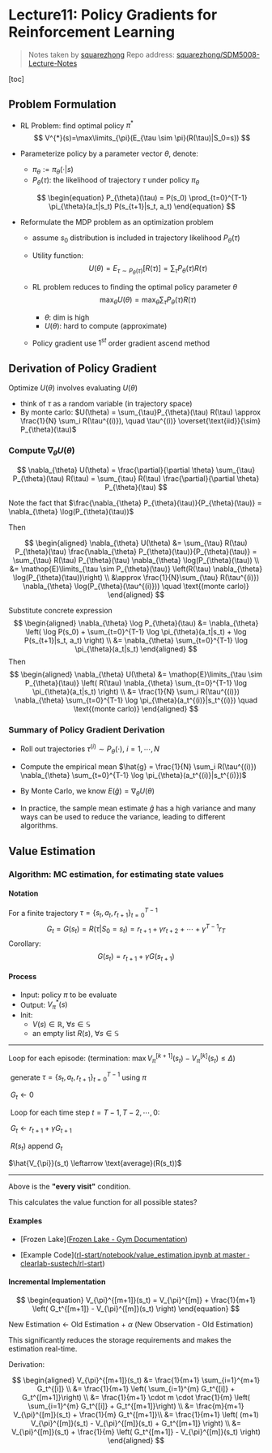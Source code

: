 # Lecture11: Policy Gradients for Reinforcement Learning

> Notes taken by [squarezhong](https://github.com/squarezhong)
> Repo address: [squarezhong/SDM5008-Lecture-Notes](https://github.com/squarezhong/SDM5008-Lecture-Notes)

[toc]

## Problem Formulation

- RL Problem: find optimal policy $\pi^*$
  $$
  V^{*}(s)=\max\limits_{\pi}(E_{\tau \sim \pi}(R(\tau)|S_0=s))
  $$

- Parameterize policy by a parameter vector $\theta$, denote:

  - $\pi_{\theta}:=\pi_{\theta}(\cdot | s)$
  - $P_{\theta}(\tau)$: the likelihood of trajectory $\tau$ under policy $\pi_{\theta}$

  $$
  \begin{equation}
  P_{\theta}(\tau) = P(s_0) \prod_{t=0}^{T-1} \pi_{\theta}(a_t|s_t) P(s_{t+1}|s_t, a_t)
  \end{equation}
  $$

- Reformulate the MDP problem as an optimization problem

  - assume $s_0$ distribution is included in trajectory likelihood $P_{\theta}(\tau)$

  - Utility function:
    $$
    U(\theta) = E_{\tau \sim P_{\theta}(\tau)}[R(\tau)]=
    \sum_{\tau}P_{\theta}(\tau) R(\tau)
    $$

  - RL problem reduces to finding the optimal policy parameter $\theta$
    $$
    \max_{\theta} U(\theta) =
    \max_{\theta} \sum_{\tau} P_{\theta}(\tau) R(\tau)
    $$

    - $\theta$: dim is high
    - $U(\theta)$: hard to compute (approximate)

  - Policy gradient use $1^{st}$ order gradient ascend method

## Derivation of Policy Gradient

Optimize $U(\theta)$ involves evaluating $U(\theta)$

- think of $\tau$ as a random variable (in trajectory space)
- By monte carlo: $U(\theta) = \sum_{\tau}P_{\theta}(\tau) R(\tau) \approx \frac{1}{N} \sum_i R(\tau^{(i)}), \quad \tau^{(i)} \overset{\text{iid}}{\sim} P_{\theta}(\tau)$

### Compute $\nabla_{\theta} U(\theta)$

$$
\nabla_{\theta} U(\theta) =
\frac{\partial}{\partial \theta} 
\sum_{\tau} P_{\theta}(\tau) R(\tau) =
\sum_{\tau} R(\tau) \frac{\partial}{\partial \theta} P_{\theta}(\tau)
$$

Note the fact that $\frac{\nabla_{\theta} P_{\theta}(\tau)}{P_{\theta}(\tau)} = \nabla_{\theta} \log(P_{\theta}(\tau))$

Then

$$
\begin{aligned}
\nabla_{\theta} U(\theta) &= \sum_{\tau} R(\tau) P_{\theta}(\tau) \frac{\nabla_{\theta} P_{\theta}(\tau)}{P_{\theta}(\tau)} = \sum_{\tau} R(\tau) P_{\theta}(\tau) \nabla_{\theta} \log(P_{\theta}(\tau)) \\
&= \mathop{E}\limits_{\tau \sim P_{\theta}(\tau)}
\left(R(\tau) \nabla_{\theta} \log(P_{\theta}(\tau))\right) \\
&\approx \frac{1}{N}\sum_{\tau} 
R(\tau^{(i)}) \nabla_{\theta} \log(P_{\theta}(\tau^{(i)}))
\quad \text{(monte carlo)}
\end{aligned}
$$

Substitute concrete expression
$$
\begin{aligned}
\nabla_{\theta} \log P_{\theta}(\tau) &= \nabla_{\theta} 
\left(
\log P(s_0) +
\sum_{t=0}^{T-1} \log \pi_{\theta}(a_t|s_t) +  \log P(s_{t+1}|s_t, a_t)
\right) \\
&= \nabla_{\theta} \sum_{t=0}^{T-1} \log \pi_{\theta}(a_t|s_t)
\end{aligned}
$$
Then
$$
\begin{aligned}
\nabla_{\theta} U(\theta) &=
\mathop{E}\limits_{\tau \sim P_{\theta}(\tau)}
\left(
R(\tau) \nabla_{\theta} \sum_{t=0}^{T-1} \log \pi_{\theta}(a_t|s_t)
\right) \\
&= \frac{1}{N} \sum_i R(\tau^{(i)}) 
\nabla_{\theta} \sum_{t=0}^{T-1} \log \pi_{\theta}(a_t^{(i)}|s_t^{(i)})
\quad \text{(monte carlo)}
\end{aligned}
$$

### Summary of Policy Gradient Derivation

- Roll out trajectories $\tau^{(i)} \sim P_{\theta}(\cdot),\ i=1,\cdots,N$

- Compute the empirical mean $\hat{g} = \frac{1}{N} \sum_i R(\tau^{(i)}) 
  \nabla_{\theta} \sum_{t=0}^{T-1} \log \pi_{\theta}(a_t^{(i)}|s_t^{(i)})$

- By Monte Carlo, we know $E(\hat{g}) = \nabla_{\theta} U(\theta)$

- In practice, the sample mean estimate $\hat{g}$ has a high variance and many ways can be used to reduce the variance, leading to different algorithms.

## Value Estimation

### Algorithm: MC estimation, for estimating state values

#### Notation

For a finite trajectory $\tau = \{s_t, a_t, r_{t+1}\}_{t=0}^{T-1}$
$$
G_t = G(s_t) = R(\tau|S_0 = s_t) = r_{t+1}+ \gamma r_{t+2} + \cdots + \gamma^{T-1}r_T
$$
Corollary:
$$
G(s_t) = r_{t+1} + \gamma G(s_{t+1})
$$

#### Process 

- Input: policy $\pi$ to be evaluate
- Output: $V_{\pi}^{*}(s)$
- Init: 
  - $V(s) \in \mathbb{R},\ \forall s \in \mathbb{S}$  
  - an empty list $R(s),\ \forall s \in \mathbb{S}$  

---

Loop for each episode: (termination: $\max V_{\pi}^{[k+1]}(s_t) - V_{\pi}^{[k]}(s_t) \leq \Delta$)

​	generate $\tau = \{s_t, a_t, r_{t+1}\}_{t=0}^{T-1}$ using $\pi$

​	$G_t \leftarrow 0$

​	Loop for each time step $t = T-1, T-2, \cdots, 0$:

​		$G_t \leftarrow r_{t+1} + \gamma G_{t+1}$

​		$R(s_t)$ append $G_t$

$\hat{V_{\pi}}(s_t) \leftarrow \text{average}(R(s_t))$

---

Above is the **"every visit"** condition.

This calculates the value function for all possible states?

#### Examples

- [Frozen Lake]([Frozen Lake - Gym Documentation](https://www.gymlibrary.dev/environments/toy_text/frozen_lake/))

- [Example Code]([rl-start/notebook/value_estimation.ipynb at master · clearlab-sustech/rl-start](https://github.com/clearlab-sustech/rl-start/blob/master/notebook/value_estimation.ipynb))

#### Incremental Implementation

$$
\begin{equation}
V_{\pi}^{[m+1]}(s_t) = V_{\pi}^{[m]} + \frac{1}{m+1}
\left(
G_t^{[m+1]} - V_{\pi}^{[m]}(s_t)
\right)
\end{equation}
$$

New Estimation $\leftarrow$ Old Estimation + $\alpha$ (New Observation - Old Estimation)

This significantly reduces the storage requirements and makes the estimation real-time.

Derivation:


$$
\begin{aligned}
V_{\pi}^{[m+1]}(s_t) &= 
\frac{1}{m+1} \sum_{i=1}^{m+1} G_t^{[i]} \\
&= \frac{1}{m+1} \left( \sum_{i=1}^{m} G_t^{[i]} + G_t^{[m+1]}\right) \\
&= \frac{1}{m+1} \cdot m \cdot \frac{1}{m} \left( \sum_{i=1}^{m} G_t^{[i]} + G_t^{[m+1]}\right) \\
&= \frac{m}{m+1} V_{\pi}^{[m]}(s_t) + \frac{1}{m} G_t^{[m+1]}\\
&= \frac{1}{m+1} 
\left(
(m+1) V_{\pi}^{[m]}(s_t) - V_{\pi}^{[m]}(s_t) + G_t^{[m+1]}
\right) \\
&= V_{\pi}^{[m]}(s_t) + 
\frac{1}{m} \left( G_t^{[m+1]} - V_{\pi}^{[m]}(s_t) \right)
\end{aligned}
$$
